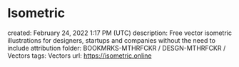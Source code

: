 # Isometric

created: February 24, 2022 1:17 PM (UTC)
description: Free vector isometric illustrations for designers, startups and companies without the need to include attribution
folder: BOOKMRKS-MTHRFCKR / DESGN-MTHRFCKR / Vectors
tags: Vectors
url: https://isometric.online